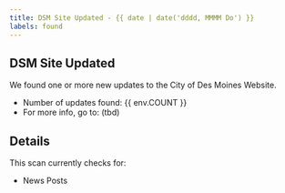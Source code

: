 ```yaml
---
title: DSM Site Updated - {{ date | date('dddd, MMMM Do') }}
labels: found
---
```


## DSM Site Updated

We found one or more new updates to the City of Des Moines Website.

- Number of updates found: {{ env.COUNT }}
- For more info, go to: (tbd)

## Details

This scan currently checks for:

- News Posts
